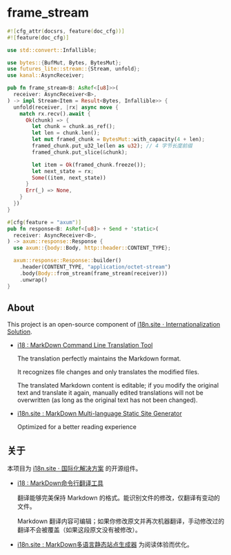 # frame_stream

```rust
#![cfg_attr(docsrs, feature(doc_cfg))]
#![feature(doc_cfg)]

use std::convert::Infallible;

use bytes::{BufMut, Bytes, BytesMut};
use futures_lite::stream::{Stream, unfold};
use kanal::AsyncReceiver;

pub fn frame_stream<B: AsRef<[u8]>>(
  receiver: AsyncReceiver<B>,
) -> impl Stream<Item = Result<Bytes, Infallible>> {
  unfold(receiver, |rx| async move {
    match rx.recv().await {
      Ok(chunk) => {
        let chunk = chunk.as_ref();
        let len = chunk.len();
        let mut framed_chunk = BytesMut::with_capacity(4 + len);
        framed_chunk.put_u32_le(len as u32); // 4 字节长度前缀
        framed_chunk.put_slice(&chunk);

        let item = Ok(framed_chunk.freeze());
        let next_state = rx;
        Some((item, next_state))
      }
      Err(_) => None,
    }
  })
}

#[cfg(feature = "axum")]
pub fn response<B: AsRef<[u8]> + Send + 'static>(
  receiver: AsyncReceiver<B>,
) -> axum::response::Response {
  use axum::{body::Body, http::header::CONTENT_TYPE};

  axum::response::Response::builder()
    .header(CONTENT_TYPE, "application/octet-stream")
    .body(Body::from_stream(frame_stream(receiver)))
    .unwrap()
}
```

## About

This project is an open-source component of [i18n.site ⋅ Internationalization Solution](https://i18n.site).

* [i18 : MarkDown Command Line Translation Tool](https://i18n.site/i18)

  The translation perfectly maintains the Markdown format.

  It recognizes file changes and only translates the modified files.

  The translated Markdown content is editable; if you modify the original text and translate it again, manually edited translations will not be overwritten (as long as the original text has not been changed).

* [i18n.site : MarkDown Multi-language Static Site Generator](https://i18n.site/i18n.site)

  Optimized for a better reading experience

## 关于

本项目为 [i18n.site ⋅ 国际化解决方案](https://i18n.site) 的开源组件。

* [i18 :  MarkDown命令行翻译工具](https://i18n.site/i18)

  翻译能够完美保持 Markdown 的格式。能识别文件的修改，仅翻译有变动的文件。

  Markdown 翻译内容可编辑；如果你修改原文并再次机器翻译，手动修改过的翻译不会被覆盖（如果这段原文没有被修改）。

* [i18n.site : MarkDown多语言静态站点生成器](https://i18n.site/i18n.site) 为阅读体验而优化。

